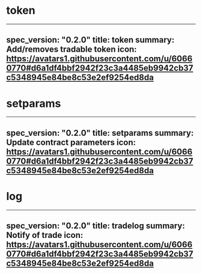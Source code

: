 <h1 class="contract">token</h1>

---
spec_version: "0.2.0"
title: token
summary: Add/removes tradable token
icon: https://avatars1.githubusercontent.com/u/60660770#d6a1df4bbf2942f23c3a4485eb9942cb37c5348945e84be8c53e2ef9254ed8da
---

<h1 class="contract">setparams</h1>

---
spec_version: "0.2.0"
title: setparams
summary: Update contract parameters
icon: https://avatars1.githubusercontent.com/u/60660770#d6a1df4bbf2942f23c3a4485eb9942cb37c5348945e84be8c53e2ef9254ed8da
---

<h1 class="contract">log</h1>

---
spec_version: "0.2.0"
title: tradelog
summary: Notify of trade
icon: https://avatars1.githubusercontent.com/u/60660770#d6a1df4bbf2942f23c3a4485eb9942cb37c5348945e84be8c53e2ef9254ed8da
---

